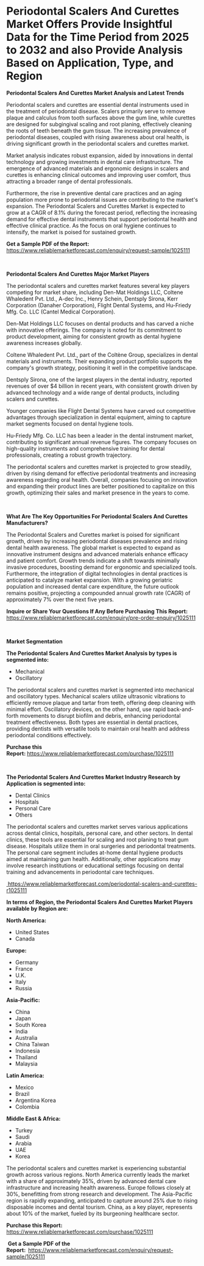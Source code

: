 <p><h1>Periodontal Scalers And Curettes Market Offers Provide Insightful Data for the Time Period from 2025 to 2032 and also Provide Analysis Based on Application, Type, and Region</h1></p><p><strong>Periodontal Scalers And Curettes Market Analysis and Latest Trends</strong></p>
<p><p>Periodontal scalers and curettes are essential dental instruments used in the treatment of periodontal disease. Scalers primarily serve to remove plaque and calculus from tooth surfaces above the gum line, while curettes are designed for subgingival scaling and root planing, effectively cleaning the roots of teeth beneath the gum tissue. The increasing prevalence of periodontal diseases, coupled with rising awareness about oral health, is driving significant growth in the periodontal scalers and curettes market.</p><p>Market analysis indicates robust expansion, aided by innovations in dental technology and growing investments in dental care infrastructure. The emergence of advanced materials and ergonomic designs in scalers and curettes is enhancing clinical outcomes and improving user comfort, thus attracting a broader range of dental professionals. </p><p>Furthermore, the rise in preventive dental care practices and an aging population more prone to periodontal issues are contributing to the market's expansion. The Periodontal Scalers and Curettes Market is expected to grow at a CAGR of 8.1% during the forecast period, reflecting the increasing demand for effective dental instruments that support periodontal health and effective clinical practice. As the focus on oral hygiene continues to intensify, the market is poised for sustained growth.</p></p>
<p><strong>Get a Sample PDF of the Report:&nbsp;</strong> <a href="https://www.reliablemarketforecast.com/enquiry/request-sample/1025111?utm_campaign=3041&utm_medium=2&utm_source=Github&utm_content=ia&utm_term=17042025&utm_id=periodontal-scalers-and-curettes">https://www.reliablemarketforecast.com/enquiry/request-sample/1025111</a></p>
<p>&nbsp;</p>
<p><strong>Periodontal Scalers And Curettes Major Market Players</strong></p>
<p><p>The periodontal scalers and curettes market features several key players competing for market share, including Den-Mat Holdings LLC, Coltene Whaledent Pvt. Ltd., A-dec Inc., Henry Schein, Dentsply Sirona, Kerr Corporation (Danaher Corporation), Flight Dental Systems, and Hu-Friedy Mfg. Co. LLC (Cantel Medical Corporation). </p><p>Den-Mat Holdings LLC focuses on dental products and has carved a niche with innovative offerings. The company is noted for its commitment to product development, aiming for consistent growth as dental hygiene awareness increases globally.</p><p>Coltene Whaledent Pvt. Ltd., part of the Coltène Group, specializes in dental materials and instruments. Their expanding product portfolio supports the company's growth strategy, positioning it well in the competitive landscape.</p><p>Dentsply Sirona, one of the largest players in the dental industry, reported revenues of over $4 billion in recent years, with consistent growth driven by advanced technology and a wide range of dental products, including scalers and curettes.</p><p>Younger companies like Flight Dental Systems have carved out competitive advantages through specialization in dental equipment, aiming to capture market segments focused on dental hygiene tools. </p><p>Hu-Friedy Mfg. Co. LLC has been a leader in the dental instrument market, contributing to significant annual revenue figures. The company focuses on high-quality instruments and comprehensive training for dental professionals, creating a robust growth trajectory.</p><p>The periodontal scalers and curettes market is projected to grow steadily, driven by rising demand for effective periodontal treatments and increasing awareness regarding oral health. Overall, companies focusing on innovation and expanding their product lines are better positioned to capitalize on this growth, optimizing their sales and market presence in the years to come.</p></p>
<p>&nbsp;</p>
<p><strong>What Are The Key Opportunities For Periodontal Scalers And Curettes Manufacturers?</strong></p>
<p><p>The Periodontal Scalers and Curettes market is poised for significant growth, driven by increasing periodontal diseases prevalence and rising dental health awareness. The global market is expected to expand as innovative instrument designs and advanced materials enhance efficacy and patient comfort. Growth trends indicate a shift towards minimally invasive procedures, boosting demand for ergonomic and specialized tools. Furthermore, the integration of digital technologies in dental practices is anticipated to catalyze market expansion. With a growing geriatric population and increased dental care expenditure, the future outlook remains positive, projecting a compounded annual growth rate (CAGR) of approximately 7% over the next five years.</p></p>
<p><strong>Inquire or Share Your Questions If Any Before Purchasing This Report:</strong> <a href="https://www.reliablemarketforecast.com/enquiry/pre-order-enquiry/1025111?utm_campaign=3041&utm_medium=2&utm_source=Github&utm_content=ia&utm_term=17042025&utm_id=periodontal-scalers-and-curettes">https://www.reliablemarketforecast.com/enquiry/pre-order-enquiry/1025111</a></p>
<p>&nbsp;</p>
<p><strong>Market Segmentation</strong></p>
<p><strong>The Periodontal Scalers And Curettes Market Analysis by types is segmented into:</strong></p>
<p><ul><li>Mechanical</li><li>Oscillatory</li></ul></p>
<p><p>The periodontal scalers and curettes market is segmented into mechanical and oscillatory types. Mechanical scalers utilize ultrasonic vibrations to efficiently remove plaque and tartar from teeth, offering deep cleaning with minimal effort. Oscillatory devices, on the other hand, use rapid back-and-forth movements to disrupt biofilm and debris, enhancing periodontal treatment effectiveness. Both types are essential in dental practices, providing dentists with versatile tools to maintain oral health and address periodontal conditions effectively.</p></p>
<p><strong>Purchase this Report:&nbsp;</strong><a href="https://www.reliablemarketforecast.com/purchase/1025111?utm_campaign=3041&utm_medium=2&utm_source=Github&utm_content=ia&utm_term=17042025&utm_id=periodontal-scalers-and-curettes">https://www.reliablemarketforecast.com/purchase/1025111</a></p>
<p>&nbsp;</p>
<p><strong>The Periodontal Scalers And Curettes Market Industry Research by Application is segmented into:</strong></p>
<p><ul><li>Dental Clinics</li><li>Hospitals</li><li>Personal Care</li><li>Others</li></ul></p>
<p><p>The periodontal scalers and curettes market serves various applications across dental clinics, hospitals, personal care, and other sectors. In dental clinics, these tools are essential for scaling and root planing to treat gum disease. Hospitals utilize them in oral surgeries and periodontal treatments. The personal care segment includes at-home dental hygiene products aimed at maintaining gum health. Additionally, other applications may involve research institutions or educational settings focusing on dental training and advancements in periodontal care techniques.</p></p>
<p><a href="https://www.reliablemarketforecast.com/periodontal-scalers-and-curettes-r1025111?utm_campaign=3041&utm_medium=2&utm_source=Github&utm_content=ia&utm_term=17042025&utm_id=periodontal-scalers-and-curettes">&nbsp;https://www.reliablemarketforecast.com/periodontal-scalers-and-curettes-r1025111</a></p>
<p><strong>In terms of Region, the Periodontal Scalers And Curettes Market Players available by Region are:</strong></p>
<p>
    <p> <strong> North America: </strong>
        <ul>
            <li>United States</li>
            <li>Canada</li>
        </ul>
        </p> 
    <p> <strong> Europe: </strong>
        <ul>
            <li>Germany</li>
            <li>France</li>
            <li>U.K.</li>
            <li>Italy</li>
            <li>Russia</li>
        </ul>
        </p> 
    <p> <strong> Asia-Pacific: </strong>
        <ul>
            <li>China</li>
            <li>Japan</li>
            <li>South Korea</li>
            <li>India</li>
            <li>Australia</li>
            <li>China Taiwan</li>
            <li>Indonesia</li>
            <li>Thailand</li>
            <li>Malaysia</li>
        </ul>
        </p> 
    <p> <strong> Latin America: </strong>
        <ul>
            <li>Mexico</li>
            <li>Brazil</li>
            <li>Argentina Korea</li>
            <li>Colombia</li>
        </ul>
        </p> 
    <p> <strong> Middle East & Africa: </strong>
        <ul>
            <li>Turkey</li>
            <li>Saudi</li>
            <li>Arabia</li>
            <li>UAE</li>
            <li>Korea</li>
        </ul>
    </p>
    </p>
<p><p>The periodontal scalers and curettes market is experiencing substantial growth across various regions. North America currently leads the market with a share of approximately 35%, driven by advanced dental care infrastructure and increasing health awareness. Europe follows closely at 30%, benefitting from strong research and development. The Asia-Pacific region is rapidly expanding, anticipated to capture around 25% due to rising disposable incomes and dental tourism. China, as a key player, represents about 10% of the market, fueled by its burgeoning healthcare sector.</p></p>
<p><strong>Purchase this Report: </strong><a href="https://www.reliablemarketforecast.com/purchase/1025111?utm_campaign=3041&utm_medium=2&utm_source=Github&utm_content=ia&utm_term=17042025&utm_id=periodontal-scalers-and-curettes">https://www.reliablemarketforecast.com/purchase/1025111</a></p>
<p>&nbsp;<strong>Get a Sample PDF of the Report:&nbsp;&nbsp;</strong><a href="https://www.reliablemarketforecast.com/enquiry/request-sample/1025111?utm_campaign=3041&utm_medium=2&utm_source=Github&utm_content=ia&utm_term=17042025&utm_id=periodontal-scalers-and-curettes">https://www.reliablemarketforecast.com/enquiry/request-sample/1025111</a></p>
<p><strong></strong></p>
<p><p></p><p></p><p></p></p>